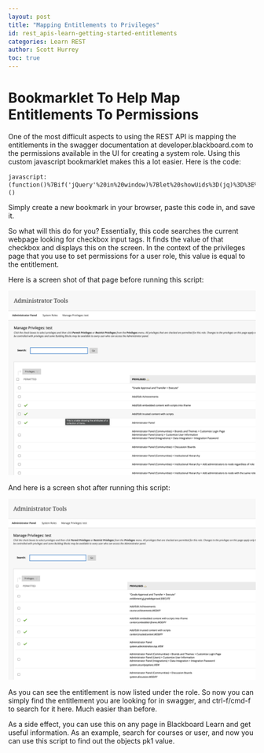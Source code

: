 ```yaml
---
layout: post
title: "Mapping Entitlements to Privileges"
id: rest_apis-learn-getting-started-entitlements
categories: Learn REST
author: Scott Hurrey
toc: true
---
```


# Bookmarklet To Help Map Entitlements To Permissions

One of the most difficult aspects to using the REST API is mapping the entitlements in the swagger documentation at developer.blackboard.com to the permissions available in the UI for creating a system role. Using this custom javascript bookmarklet makes this a lot easier. Here is the code:

```
javascript:(function()%7Bif('jQuery'%20in%20window)%7Blet%20showUids%3D(jq)%3D%3E%7Bjq('tbody%23listContainer_databody%20%3E%20tr').each((i%2Ctr)%3D%3E%7B%20var%20val%20%3D%20jq('input%5Btype%3Dcheckbox%5D'%2C%20tr).prop('value')%3B%20jq('th'%2C%20tr).append('%3Cdiv%3E%3Ci%3E'%2Bval%2B'%3C%2Fi%3E%3C%2Fdiv%3E')%3B%20%7D)%7D%3Blet%20ws%3D%5B%5D%3Bws.push(window)%3Blet%20ifr%3DjQuery('iframe').prop('contentWindow')%3Bif(ifr)%7Bws.push(ifr)%3B%7Dws.forEach((w)%3D%3E%7BshowUids(w.jQuery)%3B%7D)%3B%7D%7D)()
```

Simply create a new bookmark in your browser, paste this code in, and save it.

So what will this do for you? Essentially, this code searches the current webpage looking for checkbox input tags. It finds the value of that checkbox and displays this on the screen. In the context of the privileges page that you use to set permissions for a user role, this value is equal to the entitlement.

Here is a screen shot of that page before running this script:

![a screen shot of system role privileges before running the bookmarklet](/assets/img/privileges-without-entitlements.png)

And here is a screen shot after running this script:

![a screen shot of system role privileges after running the bookmarklet](/assets/img/privileges-with-entitlements.png)

As you can see the entitlement is now listed under the role. So now you can simply find the entitlement you are looking for in swagger, and ctrl-f/cmd-f to search for it here. Much easier than before.

As a side effect, you can use this on any page in Blackboard Learn and get useful information. As an example, search for courses or user, and now you can use this script to find out the objects pk1 value.
